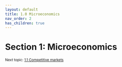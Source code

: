 ```yaml
---
layout: default
title: 1.0 Microeconomics
nav_order: 2
has_children: true
---
```


# Section 1: Microeconomics

<small>Next topic: [1.1 Competitive markets](https://lhepp.github.io/hepp-economics/docs/Microeconomics/1.1_Competitive_markets)</small>
